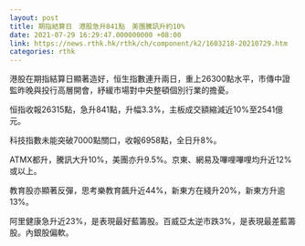 ```yaml
---
layout: post
title: 期指結算日　港股急升841點　美團騰訊升約10%
date: 2021-07-29 16:29:47.000000000 +08:00
link: https://news.rthk.hk/rthk/ch/component/k2/1603218-20210729.htm
categories: rthk
---
```


港股在期指結算日顯著造好，恒生指數連升兩日，重上26300點水平，市傳中證監昨晚與投行高層開會，紓緩市場對中央整頓個別行業的擔憂。

恒指收報26315點，急升841點，升幅3.3%，主板成交額縮減近10%至2541億元。

科技指數未能突破7000點關口，收報6958點，全日升8%。

ATMX都升，騰訊大升10%，美團亦升9.5%。京東、網易及嗶哩嗶哩均升近12%或以上。

教育股亦顯著反彈，思考樂教育飆升近44%，新東方在綫升20%，新東方升逾13%。

阿里健康急升近23%，是表現最好藍籌股。百威亞太逆市跌3%，是表現最差藍籌股。內銀股偏軟。
